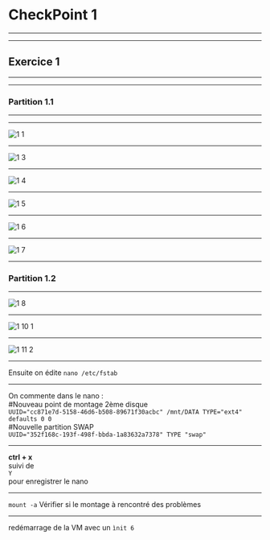 # CheckPoint 1
***
***
## Exercice 1
***
***
### Partition 1.1
***
***
![1 1](https://github.com/user-attachments/assets/c922beb2-6e75-450b-b80b-62b333dc4102)
***
![1 3](https://github.com/user-attachments/assets/f0679592-51fd-46de-8220-ecc0b108af87)
***
![1 4](https://github.com/user-attachments/assets/8702e80f-2ece-43dc-b228-3d19ccf099b8)
***
![1 5](https://github.com/user-attachments/assets/12ade30d-598a-47f7-b0a9-08e8744481d8)
***
![1 6](https://github.com/user-attachments/assets/02617da2-a472-400b-b8a3-5e19cde03c1f)
***
![1 7](https://github.com/user-attachments/assets/b81cdd94-04a5-4765-8a06-bf296f2d5031)
***
### Partition 1.2
***
![1 8](https://github.com/user-attachments/assets/f1a7b398-a55f-487a-9705-3fa0fca9ecc3)
***
![1 10 1](https://github.com/user-attachments/assets/08a4d549-3653-44be-b279-c955f06be6f3)
***
![1 11 2](https://github.com/user-attachments/assets/8853903d-b83f-4b72-97c5-35aaf7dbb523)
***
Ensuite on édite
```nano /etc/fstab```
***
On commente dans le nano :  
#Nouveau point de montage 2ème disque  
```UUID="cc871e7d-5158-46d6-b508-89671f30acbc" /mnt/DATA TYPE="ext4" defaults 0 0```  
#Nouvelle partition SWAP  
```UUID="352f168c-193f-498f-bbda-1a83632a7378" TYPE "swap"```
***  
**ctrl + x**  
suivi de  
```Y```  
pour enregistrer le nano
***
```mount -a``` Vérifier si le montage à rencontré des problèmes  
***
redémarrage de la VM avec un ```ìnit 6```


